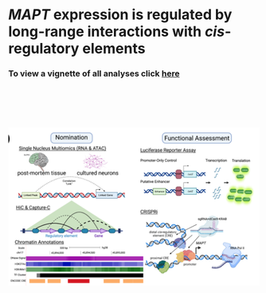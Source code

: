 # *MAPT* expression is regulated by long-range interactions with *cis*-regulatory elements



### To view a vignette of all analyses click [here](https://aanderson54.github.io/MAPT_cre/)

<br />
<br />
<br />
<br />

![Figrue1](https://github.com/aanderson54/MAPT_cre/blob/main/images/ExperimentalOverview.png)
